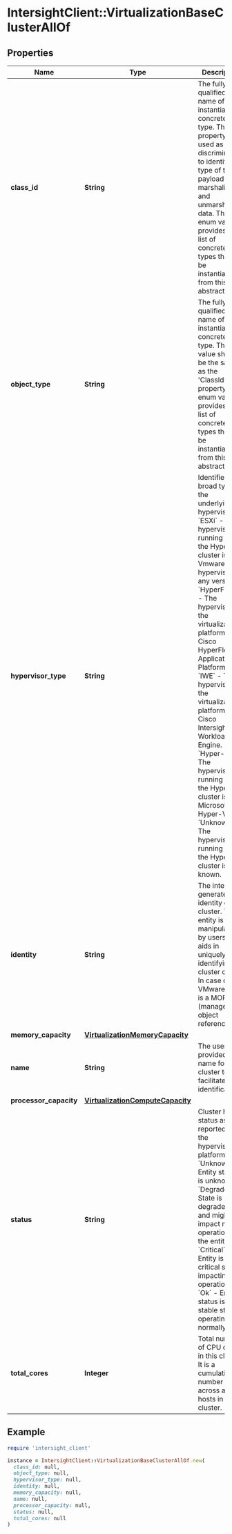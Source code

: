 # IntersightClient::VirtualizationBaseClusterAllOf

## Properties

| Name | Type | Description | Notes |
| ---- | ---- | ----------- | ----- |
| **class_id** | **String** | The fully-qualified name of the instantiated, concrete type. This property is used as a discriminator to identify the type of the payload when marshaling and unmarshaling data. The enum values provides the list of concrete types that can be instantiated from this abstract type. |  |
| **object_type** | **String** | The fully-qualified name of the instantiated, concrete type. The value should be the same as the &#39;ClassId&#39; property. The enum values provides the list of concrete types that can be instantiated from this abstract type. |  |
| **hypervisor_type** | **String** | Identifies the broad type of the underlying hypervisor. * &#x60;ESXi&#x60; - The hypervisor running on the HyperFlex cluster is a Vmware ESXi hypervisor of any version. * &#x60;HyperFlexAp&#x60; - The hypervisor of the virtualization platform is Cisco HyperFlex Application Platform. * &#x60;IWE&#x60; - The hypervisor of the virtualization platform is Cisco Intersight Workload Engine. * &#x60;Hyper-V&#x60; - The hypervisor running on the HyperFlex cluster is Microsoft Hyper-V. * &#x60;Unknown&#x60; - The hypervisor running on the HyperFlex cluster is not known. | [optional][default to &#39;ESXi&#39;] |
| **identity** | **String** | The internally generated identity of this cluster. This entity is not manipulated by users. It aids in uniquely identifying the cluster object. In case of VMware, this is a MOR (managed object reference). | [optional][readonly] |
| **memory_capacity** | [**VirtualizationMemoryCapacity**](VirtualizationMemoryCapacity.md) |  | [optional] |
| **name** | **String** | The user-provided name for this cluster to facilitate identification. | [optional][readonly] |
| **processor_capacity** | [**VirtualizationComputeCapacity**](VirtualizationComputeCapacity.md) |  | [optional] |
| **status** | **String** | Cluster health status as reported by the hypervisor platform. * &#x60;Unknown&#x60; - Entity status is unknown. * &#x60;Degraded&#x60; - State is degraded, and might impact normal operation of the entity. * &#x60;Critical&#x60; - Entity is in a critical state, impacting operations. * &#x60;Ok&#x60; - Entity status is in a stable state, operating normally. | [optional][readonly][default to &#39;Unknown&#39;] |
| **total_cores** | **Integer** | Total number of CPU cores in this cluster. It is a cumulative number across all hosts in the cluster. | [optional] |

## Example

```ruby
require 'intersight_client'

instance = IntersightClient::VirtualizationBaseClusterAllOf.new(
  class_id: null,
  object_type: null,
  hypervisor_type: null,
  identity: null,
  memory_capacity: null,
  name: null,
  processor_capacity: null,
  status: null,
  total_cores: null
)
```

